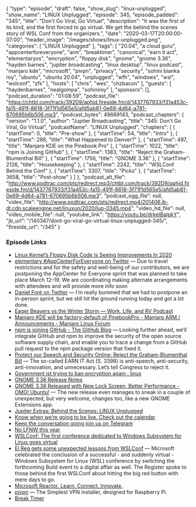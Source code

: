 {
  "type": "episode",
  "draft": false,
  "show_slug": "linux-unplugged",
  "show_name": "LINUX Unplugged",
  "episode": 345,
  "episode_padded": "345",
  "title": "Don't Go Viral, Go Virtual",
  "description": "It was the first of its kind, and the first forced to go virtual. We get the behind the scenes story of WSL Conf from the organizers.",
  "date": "2020-03-17T20:00:00-07:00",
  "header_image": "/images/shows/linux-unplugged.png",
  "categories": [
    "LINUX Unplugged"
  ],
  "tags": [
    "20.04",
    "a cloud guru",
    "appcenterforeveryone",
    "arm",
    "breaktimer",
    "canonical",
    "earn it act",
    "elementaryos",
    "encryption",
    "floppy disk",
    "gnome",
    "gnome 3.36",
    "hayden barnes",
    "jupiter broadcasting",
    "linux desktop",
    "linux podcast",
    "manjaro kde",
    "microsoft",
    "pivpn",
    "privacy",
    "security",
    "sohini bianka roy",
    "ubuntu",
    "ubuntu 20.04",
    "unplugged",
    "wfh",
    "windows",
    "wsl",
    "wslconf",
    "zfs"
  ],
  "hosts": [
    "chris",
    "wes",
    "chzbacon"
  ],
  "guests": [
    "haydenbarnes",
    "nealgompa",
    "sohiniroy"
  ],
  "sponsors": [],
  "podcast_duration": "01:08:59",
  "podcast_file": "https://chtbl.com/track/392D9/aphid.fireside.fm/d/1437767933/f31a453c-fa15-491f-8618-3f71f1d565e5/afd5ab81-0e69-4d64-a781-670695b6b506.mp3",
  "podcast_bytes": 49669143,
  "podcast_chapters": {
    "version": "1.1.0",
    "author": "Jupiter Broadcasting",
    "title": "345: Don't Go Viral, Go Virtual",
    "podcastName": "LINUX Unplugged",
    "chapters": [
      {
        "startTime": 0,
        "title": "Pre-show"
      },
      {
        "startTime": 54,
        "title": "Intro"
      },
      {
        "startTime": 288,
        "title": "What Happened to Denver?"
      },
      {
        "startTime": 497,
        "title": "Manjaro KDE on the Pinebook Pro"
      },
      {
        "startTime": 1022,
        "title": "npm is Joining GitHub"
      },
      {
        "startTime": 1383,
        "title": "Reject the Graham-Blumenthal Bill"
      },
      {
        "startTime": 1756,
        "title": "GNOME 3.36"
      },
      {
        "startTime": 2126,
        "title": "Housekeeping"
      },
      {
        "startTime": 2242,
        "title": "WSLConf Behind the Conf"
      },
      {
        "startTime": 3307,
        "title": "Picks"
      },
      {
        "startTime": 3658,
        "title": "Post-show"
      }
    ]
  },
  "podcast_alt_file": "http://www.podtrac.com/pts/redirect.mp3/chtbl.com/track/392D9/aphid.fireside.fm/d/1437767933/f31a453c-fa15-491f-8618-3f71f1d565e5/afd5ab81-0e69-4d64-a781-670695b6b506.mp3",
  "podcast_ogg_file": null,
  "video_file": "http://www.podtrac.com/pts/redirect.mp4/201406.jb-dl.cdn.scaleengine.net/linuxun/2020/lup-0345.mp4",
  "video_hd_file": null,
  "video_mobile_file": null,
  "youtube_link": "https://youtu.be/drkeIBaIpkY",
  "jb_url": "/140347/dont-go-viral-go-virtual-linux-unplugged-345/",
  "fireside_url": "/345"
}


### Episode Links

  * [Linux Kernel’s Floppy Disk Code Is Seeing Improvements In 2020](https://www.phoronix.com/scan.php?page=news_item&px=Linux-5.7-Floppy-Improvements "Linux Kernel’s Floppy Disk Code Is Seeing Improvements In 2020")
  * [elementary #AppCenterForEveryone on Twitter](https://twitter.com/elementary/status/1237951983283245057 "elementary #AppCenterForEveryone on Twitter") — Due to travel restrictions and for the safety and well-being of our contributors, we are postponing the AppCenter for Everyone sprint that was planned to take place March 12–19. We are coordinating making alternate arrangements with attendees and will provide more info soon
  * [Daniel Foré on Twitter](https://twitter.com/DanielFore/status/1238254079656288257 "Daniel Foré on Twitter") — I’m really bummed that we had to postpone an in-person sprint, but we still hit the ground running today and got a lot done.
  * [Eager Beavers vs the Winter Storm — Work, Life, and RV Podcast](https://worklifeandrv.com/episodes/4 "Eager Beavers vs the Winter Storm — Work, Life, and RV Podcast")
  * [Manjaro KDE will be factory-default of PinebookPro - Manjaro ARM / Announcements - Manjaro Linux Forum](https://forum.manjaro.org/t/manjaro-kde-will-be-factory-default-of-pinebookpro/129510 "Manjaro KDE will be factory-default of PinebookPro - Manjaro ARM / Announcements - Manjaro Linux Forum")
  * [npm is joining GitHub - The GitHub Blog](https://github.blog/2020-03-16-npm-is-joining-github/ "npm is joining GitHub - The GitHub Blog") — Looking further ahead, we’ll integrate GitHub and npm to improve the security of the open source software supply chain, and enable you to trace a change from a GitHub pull request to the npm package version that fixed it. 
  * [Protect our Speech and Security Online: Reject the Graham-Blumenthal Bill](https://act.eff.org/action/protect-our-speech-and-security-online-reject-the-graham-blumenthal-bill "Protect our Speech and Security Online: Reject the Graham-Blumenthal Bill") — The so-called EARN IT Act (S. 3398) is anti-speech, anti-security, anti-innovation, and unnecessary. Let’s tell Congress to reject it.
  * [Government ist trying to ban encryption again : linux](https://www.reddit.com/r/linux/comments/fjs43h/government_ist_trying_to_ban_encryption_again/fkp1pv3/?utm_name=iossmf "Government ist trying to ban encryption again : linux")
  * [GNOME 3.36 Release Notes](https://help.gnome.org/misc/release-notes/3.36/ "GNOME 3.36 Release Notes")
  * [GNOME 3.36 Released with New Lock Screen, Better Performance - OMG! Ubuntu!](https://www.omgubuntu.co.uk/2020/03/gnome-3-36-official-release-announcement "GNOME 3.36 Released with New Lock Screen, Better Performance - OMG! Ubuntu!") — The new release even manages to sneak in a couple of unexpected, but very welcome, changes too, like a new GNOME Extensions app.
  * [Jupiter Extras: Behind the Scenes: LINUX Unplugged](https://extras.show/64 "Jupiter Extras: Behind the Scenes: LINUX Unplugged")
  * [Know when we’re going to be live. Check out the calendar](https://www.jupiterbroadcasting.com/release-calendar/ "Know when we’re going to be live. Check out the calendar")
  * [Keep the conversation going join us on Telegram](https://jupiterbroadcasting.com/telegram "Keep the conversation going join us on Telegram")
  * [No LFNW this year](https://blog.lfnw.org/2020/03/13/covid-19-cancellation.html "No LFNW this year")
  * [WSLConf: The first conference dedicated to Windows Subsystem for Linux goes virtual](https://ubuntu.com/blog/wslconf-the-first-conference-dedicated-to-windows-subsystem-for-linux-goes-virtual "WSLConf: The first conference dedicated to Windows Subsystem for Linux goes virtual")
  * [El Reg gets some unexpected lessons from WSLConf](https://www.theregister.co.uk/2020/03/16/wslconf/ "El Reg gets some unexpected lessons from WSLConf") — Microsoft celebrated the conclusion of a successful - and suddenly virtual - Windows Subsystem for Linux (WSL) conference by switching the forthcoming Build event to a digital affair as well. The Register spoke to those behind the first WSLConf about hitting the big red button with mere days to go.
  * [Microsoft Reactor. Learn. Connect. Innovate.](https://developer.microsoft.com/en-us/reactor/ "Microsoft Reactor. Learn. Connect. Innovate.")
  * [pivpn](https://github.com/pivpn/pivpn "pivpn") — The Simplest VPN installer, designed for Raspberry Pi.
  * [Break Timer](https://breaktimer.app/ "Break Timer")


